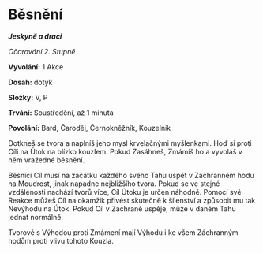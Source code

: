 
# Běsnění

***Jeskyně a draci***

*Očarování 2. Stupně*

**Vyvolání:** 1 Akce

**Dosah:** dotyk

**Složky:** V, P

**Trvání:** Soustředění, až 1 minuta

**Povolání:** Bard, Čaroděj, Černokněžník, Kouzelník

Dotkneš se tvora a naplníš jeho mysl krvelačnými myšlenkami. Hoď si proti Cíli na Útok na blízko kouzlem. Pokud Zasáhneš, Zmámíš ho a vyvoláš v něm vražedné běsnění.

Běsnící Cíl musí na začátku každého svého Tahu uspět v Záchranném hodu na Moudrost, jinak napadne nejbližšího tvora. Pokud se ve stejné vzdálenosti nachází tvorů více, Cíl Útoku je určen náhodně. Pomocí své Reakce můžeš Cíl na okamžik přivést skutečně k šílenství a způsobit mu tak Nevýhodu na Útok. Pokud Cíl v Záchraně uspěje, může v daném Tahu jednat normálně.

Tvorové s Výhodou proti Zmámení mají Výhodu i ke všem Záchranným hodům proti vlivu tohoto Kouzla.
